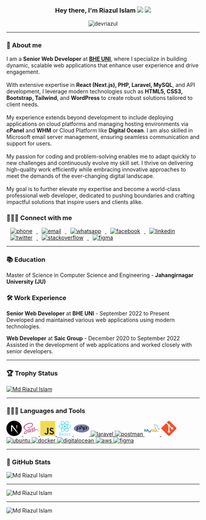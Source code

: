 <h3 align="center">
  Hey there, I'm Riazul Islam 
  <img src="https://media.giphy.com/media/hvRJCLFzcasrR4ia7z/giphy.gif" width="28">
  <img src="https://emojis.slackmojis.com/emojis/images/1531849430/4246/blob-sunglasses.gif?1531849430" width="28"/>
</h3>

<p align="center">
  <img src="https://komarev.com/ghpvc/?username=devriazul&label=Profile%20views&color=0e75b6&style=flat" alt="devriazul" />
</p>

---

### 📖 About me

<p>
    I am a <strong>Senior Web Developer</strong> at <a href="https://bheuni.io" target="_blank"><strong>BHE UNI</strong></a>, where I specialize in building dynamic, scalable web applications that enhance user experience and drive engagement.<br><br>
    With extensive expertise in <strong>React (Next.js), PHP, Laravel, MySQL</strong>, and API development, I leverage modern technologies such as <strong>HTML5, CSS3, Bootstrap, Tailwind</strong>, and <strong>WordPress</strong> to create robust solutions tailored to client needs.<br><br>
    My experience extends beyond development to include deploying applications on cloud platforms and managing hosting environments via <strong>cPanel</strong> and <strong>WHM</strong> or Cloud Platform like <strong>Digital Ocean</strong>. I am also skilled in Microsoft email server management, ensuring seamless communication and support for users.<br><br>
    My passion for coding and problem-solving enables me to adapt quickly to new challenges and continuously evolve my skill set. I thrive on delivering high-quality work efficiently while embracing innovative approaches to meet the demands of the ever-changing digital landscape.<br><br>
    My goal is to further elevate my expertise and become a world-class professional web developer, dedicated to pushing boundaries and crafting impactful solutions that inspire users and clients alike.
</p>


### 🕵🏻‍♂️ Connect with me
<p align="start">
  <a href="tel:+8801722754100" target="_blank"> 
    <img src="https://img.icons8.com/ios-filled/50/4CAF50/phone.png" alt="phone" width="30" height="30" style="padding: 0 10px;"/> 
  </a>
  <a href="mailto:engr.riazul@gmail.com" target="_blank"> 
    <img src="https://www.vectorlogo.zone/logos/gmail/gmail-icon.svg" alt="email" width="30" height="30" style="padding: 0 10px;"/> 
  </a>
  <a href="https://api.whatsapp.com/send?phone=8801722754100" target="_blank"> 
    <img src="https://www.vectorlogo.zone/logos/whatsapp/whatsapp-icon.svg" alt="whatsapp" width="30" height="30" style="padding: 0 10px;"/> 
  </a>
  <a href="https://www.facebook.com/devriazul/" target="_blank"> 
    <img src="https://www.vectorlogo.zone/logos/facebook/facebook-icon.svg" alt="facebook" width="30" height="30" style="padding: 0 10px;"/> 
  </a>
  <a href="https://www.linkedin.com/in/devriazul/" target="_blank"> 
    <img src="https://www.vectorlogo.zone/logos/linkedin/linkedin-icon.svg" alt="linkedin" width="30" height="30" style="padding: 0 10px;"/> 
  </a>
  <a href="https://twitter.com/devriazul" target="_blank"> 
    <img src="https://www.vectorlogo.zone/logos/twitter/twitter-icon.svg" alt="twitter" width="30" height="30" style="padding: 0 10px;"/> 
  </a>
  <a href="https://stackoverflow.com/users/16483163/devriazul" target="_blank"> 
    <img src="https://www.vectorlogo.zone/logos/stackoverflow/stackoverflow-icon.svg" alt="stackoverflow" width="30" height="30" style="padding: 0 10px;"/> 
  </a>
  
  <a href="https://www.figma.com/files/user/989569216476556595?fuid=989569216476556595" target="_blank"> 
    <img src="https://www.vectorlogo.zone/logos/figma/figma-icon.svg" alt="figma" width="30" height="30" style="padding: 0 10px;"/> 
  </a>
  
</p>

---

<h3>📚 Education</h3>
    <p>
        Master of Science in Computer Science and Engineering - <strong>Jahangirnagar University (JU)</strong>
    </p>
    <h3>🛠️ Work Experience</h3>
    <p>
        <strong>Senior Web Developer</strong> at <strong>BHE UNI</strong> - September 2022 to Present
        <br>
        Developed and maintained various web applications using modern technologies.
    </p>
    <p>
        <strong>Web Developer</strong> at <strong>Saic Group</strong> - December 2020 to September 2022
        <br>
        Assisted in the development of web applications and worked closely with senior developers.
    </p>
    
---

### 🏆 Trophy Status

<p align="start">
  <a href="https://github.com/ryo-ma/github-profile-trophy">
    <img src="https://github-profile-trophy.vercel.app/?username=devriazul&theme=dracula" alt="Md Riazul Islam" />
  </a>
</p>

---

### 👨🏻‍💻 Languages and Tools
<p align="start">
  <a href="https://nextjs.org/" target="_blank"> <img src="https://raw.githubusercontent.com/devicons/devicon/master/icons/nextjs/nextjs-original.svg" alt="nextjs" width="40" height="40"/> </a>
  <a href="https://sass-lang.com" target="_blank"> <img src="https://raw.githubusercontent.com/devicons/devicon/master/icons/sass/sass-original.svg" alt="sass" width="40" height="40"/> </a>
  <a href="https://developer.mozilla.org/en-US/docs/Web/JavaScript" target="_blank"> <img src="https://raw.githubusercontent.com/devicons/devicon/master/icons/javascript/javascript-original.svg" alt="javascript" width="40" height="40"/> </a>
  <a href="https://reactjs.org/" target="_blank"> <img src="https://raw.githubusercontent.com/devicons/devicon/master/icons/react/react-original-wordmark.svg" alt="react" width="40" height="40"/> </a>
  <a href="https://www.php.net" target="_blank"> <img src="https://raw.githubusercontent.com/devicons/devicon/master/icons/php/php-original.svg" alt="php" width="40" height="40"/> </a>
  <a href="https://laravel.com/" target="_blank"> <img src="https://www.vectorlogo.zone/logos/laravel/laravel-icon.svg" alt="laravel" width="40" height="40"/> </a>
  <a href="https://postman.com" target="_blank"> <img src="https://www.vectorlogo.zone/logos/getpostman/getpostman-icon.svg" alt="postman" width="40" height="40"/> </a>
  <a href="https://www.mysql.com/" target="_blank"> <img src="https://raw.githubusercontent.com/devicons/devicon/master/icons/mysql/mysql-original-wordmark.svg" alt="mysql" width="40" height="40"/> </a>
  <a href="https://github.com" target="_blank"> <img src="https://raw.githubusercontent.com/devicons/devicon/master/icons/git/git-plain.svg" alt="git" width="40" height="40"/> </a>
  <a href="https://ubuntu.com/" target="_blank"> <img src="https://raw.githubusercontent.com/gilbarbara/logos/master/logos/ubuntu.svg" alt="ubuntu" width="40" height="40"/> </a>
  <a href="https://www.vectorlogo.zone/logos/docker/docker-icon.svg" target="_blank"> <img src="https://www.vectorlogo.zone/logos/docker/docker-icon.svg" alt="docker" width="40" height="40"/> </a>
  <a href="https://www.vectorlogo.zone/logos/digitalocean/digitalocean-official.svg" target="_blank"> <img src="https://www.vectorlogo.zone/logos/digitalocean/digitalocean-official.svg" alt="digitalocean" width="40" height="40"/> </a>
  <a href="https://www.vectorlogo.zone/logos/amazon_aws/amazon_aws-icon.svg" target="_blank"> <img src="https://www.vectorlogo.zone/logos/amazon_aws/amazon_aws-icon.svg" alt="aws" width="40" height="40"/> </a>
  <a href="https://www.vectorlogo.zone/logos/figma/figma-icon.svg" target="_blank"> <img src="https://www.vectorlogo.zone/logos/figma/figma-icon.svg" alt="figma" width="40" height="40"/> </a>
</p>

---

### 🌟 GitHub Stats
<p align="start">
  <img align="start" src="https://github-readme-stats.vercel.app/api/top-langs?username=devriazul&show_icons=true&locale=en&layout=compact" alt="Md Riazul Islam"/>
</p>

---

<p align="start">
  <img align="start" src="https://github-readme-stats.vercel.app/api?username=devriazul&show_icons=true&locale=en" alt="Md Riazul Islam"/>
</p>

---

<p align="start">
  <img align="start" src="https://github-readme-streak-stats.herokuapp.com/?user=devriazul&" alt="Md Riazul Islam" />
</p>
